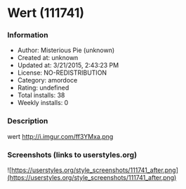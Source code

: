 # Wert (111741)

### Information
- Author: Misterious Pie (unknown)
- Created at: unknown
- Updated at: 3/21/2015, 2:43:23 PM
- License: NO-REDISTRIBUTION
- Category: amordoce
- Rating: undefined
- Total installs: 38
- Weekly installs: 0


### Description
wert
http://i.imgur.com/ff3YMxa.png


### Screenshots (links to userstyles.org)
![https://userstyles.org/style_screenshots/111741_after.png](https://userstyles.org/style_screenshots/111741_after.png)


